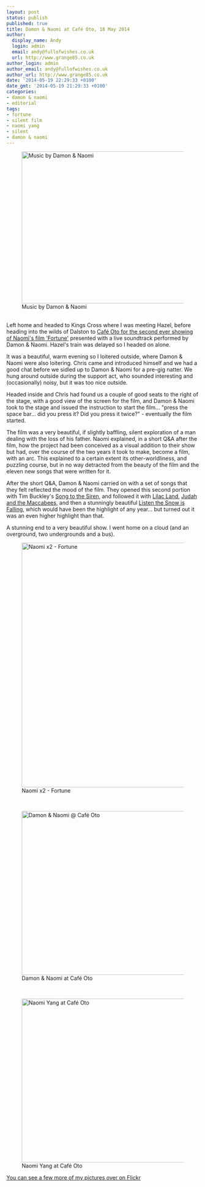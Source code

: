 ```yaml
---
layout: post
status: publish
published: true
title: Damon & Naomi at Café Oto, 18 May 2014
author:
  display_name: Andy
  login: admin
  email: andy@fullofwishes.co.uk
  url: http://www.grange85.co.uk
author_login: admin
author_email: andy@fullofwishes.co.uk
author_url: http://www.grange85.co.uk
date: '2014-05-19 22:29:33 +0100'
date_gmt: '2014-05-19 21:29:33 +0100'
categories:
- damon & naomi
- editorial
tags:
- fortune
- silent film
- naomi yang
- silent
- damon & naomi
---
```

<p><figure class="caption aligncenter"><a href="https://www.flickr.com/photos/grange85/14237677083" title="Music by Damon &amp; Naomi by Andy Aldridge, on Flickr"><img src="https://farm3.staticflickr.com/2919/14237677083_17f8205a43_z.jpg" width="640" height="397" alt="Music by Damon &amp; Naomi"></a><figcaption class="caption-text">Music by Damon & Naomi</figcaption></figure><br />
Left home and headed to Kings Cross where I was meeting Hazel, before heading into the wilds of Dalston to <a href="/database/show/2014-05-18-damon-naomi-cafe-oto-london-uk/" title="2014-05-18: Damon & Naomi – Café Oto, London, UK">Café Oto for the second ever showing of Naomi's film 'Fortune'</a> presented with a live soundtrack performed by Damon & Naomi. Hazel's train was delayed so I headed on alone.</p>
<p>It was a beautiful, warm evening so I loitered outside, where Damon & Naomi were also loitering. Chris came and introduced himself and we had a good chat before we sidled up to Damon & Naomi for a pre-gig natter. We hung around outside during the support act, who sounded interesting and (occasionally) noisy, but it was too nice outside.</p>
<p>Headed inside and Chris had found us a couple of good seats to the right of the stage, with a good view of the screen for the film, and Damon & Naomi took to the stage and issued the instruction to start the film... "press the space bar... did you press it? Did you press it twice?" - eventually the film started.</p>
<p>The film was a very beautiful, if slightly baffling, silent exploration of a man dealing with the loss of his father. Naomi explained, in a short Q&A after the film, how the project had been conceived as a visual addition to their show but had, over the course of the two years it took to make, become a film, with an arc. This explained to a certain extent its other-worldliness, and puzzling course, but in no way detracted from the beauty of the film and the eleven new songs that were written for it.</p>
<p>After the short Q&A, Damon & Naomi carried on with a set of songs that they felt reflected the mood of the film. They opened this second portion with Tim Buckley's <a href="/database/track/song-to-the-siren/" title="Song To The Siren">Song to the Siren</a>, and followed it with <a href="/database/track/lilac-land/" title="Lilac Land">Lilac Land</a>, <a href="/database/track/judah-and-the-maccabees/" title="Judah and the Maccabees">Judah and the Maccabees</a>, and then a stunningly beautiful <a href="/database/track/listen-the-snow-is-falling/" title="Listen The Snow Is Falling">Listen the Snow is Falling</a>, which would have been the highlight of any year... but turned out it was an even higher highlight than that.</p>
<p>A stunning end to a very beautiful show. I went home on a cloud (and an overground, two undergrounds and a bus).</p>
<p><figure class="caption aligncenter"><a href="https://www.flickr.com/photos/grange85/14217315574" title="Naomi x2 - Fortune by Andy Aldridge, on Flickr"><img src="https://farm3.staticflickr.com/2899/14217315574_e4d09a6fbd_z.jpg" width="640" height="639" alt="Naomi x2 - Fortune"></a><figcaption class="caption-text">Naomi x2 - Fortune</figcaption></figure><br />
<figure class="caption aligncenter"><a href="https://www.flickr.com/photos/grange85/14030926807" title="Damon &amp; Naomi @ Café Oto by Andy Aldridge, on Flickr"><img src="https://farm6.staticflickr.com/5033/14030926807_6d5850e1ba_z.jpg" width="640" height="428" alt="Damon &amp; Naomi @ Café Oto"></a><figcaption class="caption-text">Damon & Naomi at Café Oto</figcaption></figure><br />
<figure class="caption aligncenter"><a href="https://www.flickr.com/photos/grange85/14217509795" title="Naomi Yang at Café Oto by Andy Aldridge, on Flickr"><img src="https://farm6.staticflickr.com/5237/14217509795_84ec771ffe_z.jpg" width="640" height="428" alt="Naomi Yang at Café Oto"></a><figcaption class="caption-text">Naomi Yang at Café Oto</figcaption></figure></p>
<p><a href="https://www.flickr.com/photos/grange85/sets/72157644779106483">You can see a few more of my pictures over on Flickr</a></p>
